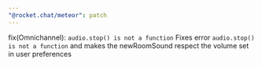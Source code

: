 ```yaml
---
"@rocket.chat/meteor": patch
---
```


fix(Omnichannel): `audio.stop() is not a function`
Fixes error `audio.stop() is not a function` and makes the newRoomSound respect the volume set in user preferences
